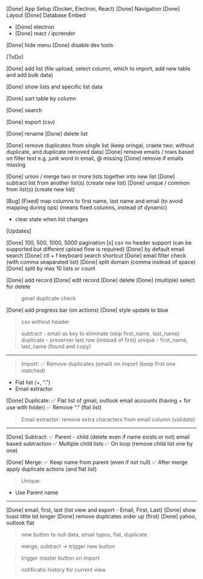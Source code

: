 [Done] App Setup (Docker, Electron, React)
[Done] Navigation
[Done] Layout
[Done] Database Embed
- [Done] electron
- [Done] react  / ipcrender

[Done] hide menu
[Done] disable dev tools

[ToDo]

[Done] add list (file upload, select column, which to import, add new table and add bulk data)

[Done] show lists and specific list data

[Done] sort table by column

[Done] search

[Done] export (csv)

[Done] rename
[Done] delete list

[Done] remove duplicates from single list (keep oringal, craete two: without duplicate, and duplicate removed data)
[Done] remove emails / rows based on filter text e.g. junk word in email, @ missing
[Done] remove if emails missing

[Done] union / merge two or more lists together into new list
[Done] subtract list from another list(s) (create new list)
[Done] unique / common from list(s) (create new list)

[Bug]
[Fixed] map columns to first name, last name and email (to avoid mapping during ops) (means fixed columns, instead of dynamic)
- clear state when list changes

[Updates]

[Done] 100, 500, 1000, 5000 pagination
[x] csv no header support (can be supported but different upload flow is required)
[Done] by default email search
[Done] ctl + f keyboard search shortcut
[Done] email filter check (with comma seaparated list)
[Done] split domain (comma instead of space)
[Done] split by max 10 lists or count

[Done] add record
[Done] edit record
[Done] delete
[Done] (multiple) select for delete

> gmail duplicate check

[Done] add progress bar (on actions)
[Done] style update to blue

> csv without header

> subtract - email as key to eliminate (skip first_name, last_name)
> duplicate - preserver last row (instead of first)
> unique - first_name, last_name (found and copy)


-----------------

> Import:
✅ Remove duplicates (email) on import (keep first one matched)

- Flat list (+, “.”)
- Email extractor

[Done] Duplicate: 
✅ Flat list of gmail, outlook email accounts (having + for use with folder)
✅ Remove “.” (flat list)

> Email extractor: remove extra characters from email column (validate)

----

[Done] Subtract: 
✅ Parent - child (delete even if name exists or not) email based subtraction
✅ Multiple child lists
✅ On loop (remove child list one by one)

[Done] Merge:
✅ Keep name from parent (even if not null)
✅ After merge apply duplicate actions (and flat list)

> Unique:
- Use Parent name

---------------------------------

[Done] email, first, last (list view and export - Email, First, Last)
[Done] show toast little bit longer
[Done] remove duplicates order up (first)
[Done] yahoo, outlook flat

> new button to null data, email typos, flat, duplicate

> merge, subtract -> trigger new button

> trigger master button on import

> notificatio history for current view